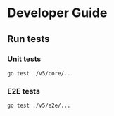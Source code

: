 # Developer Guide

## Run tests

### Unit tests
```
go test ./v5/core/...
```

### E2E tests
```
go test ./v5/e2e/...
```

